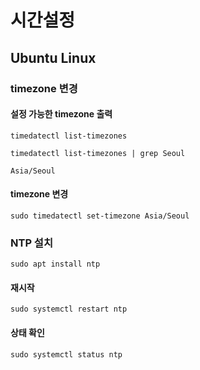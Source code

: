 # 시간설정

## Ubuntu Linux

### timezone 변경
#### 설정 가능한 timezone 출력
```shell
timedatectl list-timezones
```
```shell
timedatectl list-timezones | grep Seoul
```
```text
Asia/Seoul
```

#### timezone 변경
```shell
sudo timedatectl set-timezone Asia/Seoul
```

### NTP 설치 
```shell
sudo apt install ntp
```

#### 재시작
```shell
sudo systemctl restart ntp
```

#### 상태 확인
```shell
sudo systemctl status ntp
```
